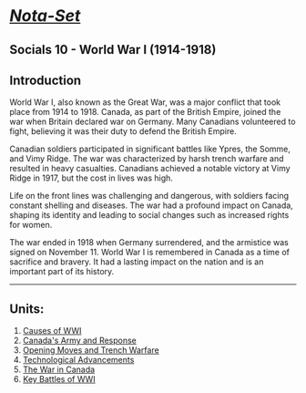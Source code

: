 # [***Nota-Set***](index.md)
## Socials 10 - <i class="fa-solid fa-person-military-rifle"></i> World War I (1914-1918) 
## **Introduction**
World War I, also known as the Great War, was a major conflict that took place from 1914 to 1918. Canada, as part of the British Empire, joined the war when Britain declared war on Germany. Many Canadians volunteered to fight, believing it was their duty to defend the British Empire.

Canadian soldiers participated in significant battles like Ypres, the Somme, and Vimy Ridge. The war was characterized by harsh trench warfare and resulted in heavy casualties. Canadians achieved a notable victory at Vimy Ridge in 1917, but the cost in lives was high.

Life on the front lines was challenging and dangerous, with soldiers facing constant shelling and diseases. The war had a profound impact on Canada, shaping its identity and leading to social changes such as increased rights for women.

The war ended in 1918 when Germany surrendered, and the armistice was signed on November 11. World War I is remembered in Canada as a time of sacrifice and bravery. It had a lasting impact on the nation and is an important part of its history.

---

## **Units**:
1. [Causes of WWI](Notes/Socials/History/WWI/Lesson%201%20(Causes%20of%20WWI).html)
2. [Canada's Army and Response](Notes/Socials/History/WWI/Lesson%202%20(Canada's%20Army%20And%20Response).html)
3. [Opening Moves and Trench Warfare](Notes/Socials/History/WWI/Lesson%203%20(Opening%20Move%20And%20Trench%20Warfare).html)
4. [Technological Advancements](Notes/Socials/History/WWI/Lesson%204%20(Technological%20Advances).html)
5. [The War in Canada](Notes/Socials/History/WWI/Lesson%205%20(The%20War%20in%20Canada).html)
6. [Key Battles of WWI](Notes/Socials/History/WWI/Lesson%206%20(Key%20Battles%20of%20WWI).html)

<link rel="stylesheet" href="https://cdnjs.cloudflare.com/ajax/libs/font-awesome/6.3.0/css/all.min.css">